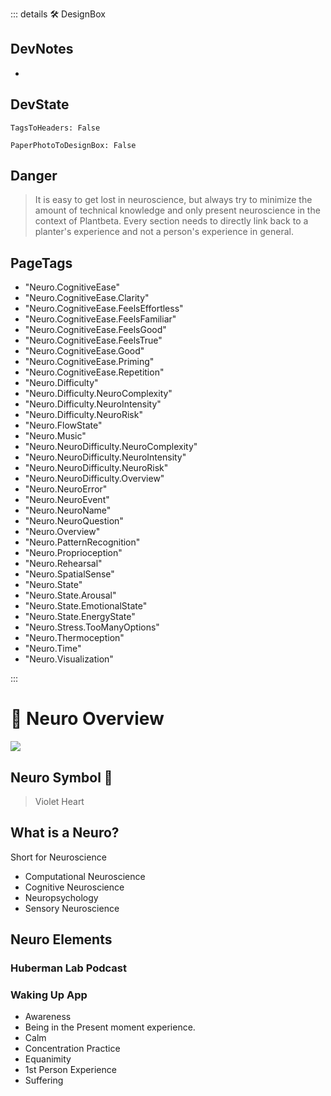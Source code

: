 ::: details 🛠 <dev>DesignBox</dev> 

## DevNotes
- 

## DevState

`TagsToHeaders: False`

`PaperPhotoToDesignBox: False`

## Danger
> It is easy to get lost in neuroscience, but always try to minimize the amount of technical knowledge and only present neuroscience in the context of Plantbeta. Every section needs to directly link back to a planter's experience and not a person's experience in general.

<h2>PageTags</h2>

- "Neuro.CognitiveEase"
- "Neuro.CognitiveEase.Clarity"
- "Neuro.CognitiveEase.FeelsEffortless"
- "Neuro.CognitiveEase.FeelsFamiliar"
- "Neuro.CognitiveEase.FeelsGood"
- "Neuro.CognitiveEase.FeelsTrue"
- "Neuro.CognitiveEase.Good"
- "Neuro.CognitiveEase.Priming"
- "Neuro.CognitiveEase.Repetition"
- "Neuro.Difficulty"
- "Neuro.Difficulty.NeuroComplexity"
- "Neuro.Difficulty.NeuroIntensity"
- "Neuro.Difficulty.NeuroRisk"
- "Neuro.FlowState"
- "Neuro.Music"
- "Neuro.NeuroDifficulty.NeuroComplexity"
- "Neuro.NeuroDifficulty.NeuroIntensity"
- "Neuro.NeuroDifficulty.NeuroRisk"
- "Neuro.NeuroDifficulty.Overview"
- "Neuro.NeuroError"
- "Neuro.NeuroEvent"
- "Neuro.NeuroName"
- "Neuro.NeuroQuestion"
- "Neuro.Overview"
- "Neuro.PatternRecognition"
- "Neuro.Proprioception"
- "Neuro.Rehearsal"
- "Neuro.SpatialSense"
- "Neuro.State"
- "Neuro.State.Arousal"
- "Neuro.State.EmotionalState"
- "Neuro.State.EnergyState"
- "Neuro.Stress.TooManyOptions"
- "Neuro.Thermoception"
- "Neuro.Time"
- "Neuro.Visualization"

:::

# 💜 <neuro>Neuro Overview </neuro>
![](/Neuro/Neuro_Emoji.png)

## <neuro>Neuro Symbol</neuro> 💜
> Violet Heart

## What is a Neuro?

Short for Neuroscience

- Computational Neuroscience
- Cognitive Neuroscience
- Neuropsychology
- Sensory Neuroscience


## Neuro Elements

### Huberman Lab Podcast

### Waking Up App

- Awareness
- Being in the Present moment experience.
- Calm
- Concentration Practice
- Equanimity
- 1st Person Experience
- Suffering



